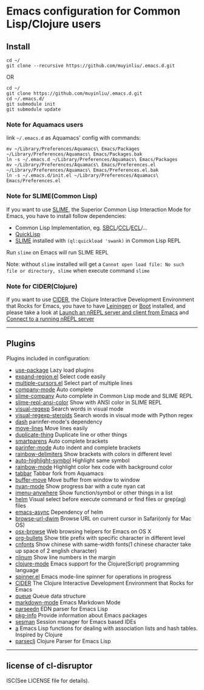 # Emacs configuration for Common Lisp/Clojure users

## Install

```shell
cd ~/
git clone --recursive https://github.com/muyinliu/.emacs.d.git
```

OR

```shell
cd ~/
git clone https://github.com/muyinliu/.emacs.d.git
cd ~/.emacs.d/
git submodule init
git submodule update
```

### Note for Aquamacs users

link `~/.emacs.d` as Aquamacs' config with commands:

```shell
mv ~/Library/Preferences/Aquamacs\ Emacs/Packages ~/Library/Preferences/Aquamacs\ Emacs/Packages.bak
ln -s ~/.emacs.d ~/Library/Preferences/Aquamacs\ Emacs/Packages
mv ~/Library/Preferences/Aquamacs\ Emacs/Preferences.el ~/Library/Preferences/Aquamacs\ Emacs/Preferences.el.bak
ln -s ~/.emacs.d/init.el ~/Library/Preferences/Aquamacs\ Emacs/Preferences.el
```

### Note for SLIME(Common Lisp)

If you want to use [SLIME](https://github.com/slime/slime), the Superior Common Lisp Interaction Mode for Emacs, you have to install follow dependencies:

* Common Lisp Implementation, eg. [SBCL](http://www.sbcl.org)/[CCL](https://ccl.clozure.com)/[ECL](https://common-lisp.net/project/ecl/)/...
* [QuickLisp](http://www.quicklisp.org)
* [SLIME](https://github.com/slime/slime) installed with `(ql:quickload 'swank)` in Common Lisp REPL

Run `slime` on Emacs will run SLIME REPL

Note: without `slime` installed will get a `Cannot open load file: No such file or directory, slime` when execute command `slime`

### Note for CIDER(Clojure)

If you want to use [CIDER](https://github.com/clojure-emacs/cider), the Clojure Interactive Development Environment that Rocks for Emacs, you have to have [Leiningen](https://leiningen.org) or [Boot](http://boot-clj.com) installed, and please take a look at [Launch an nREPL server and client from Emacs](https://github.com/clojure-emacs/cider#launch-an-nrepl-server-and-client-from-emacs) and [Connect to a running nREPL server](https://github.com/clojure-emacs/cider#connect-to-a-running-nrepl-server)

-----------------------------------------------------------------
## Plugins

Plugins included in configuration:

* [use-package](https://github.com/jwiegley/use-package) Lazy load plugins
* [expand-region.el](https://github.com/magnars/expand-region.el) Select code easily
* [multiple-cursors.el](https://github.com/magnars/multiple-cursors.el) Select part of multiple lines
* [company-mode](https://github.com/company-mode/company-mode) Auto complete
* [slime-company](https://github.com/anwyn/slime-company) Auto complete in Common Lisp mode and SLIME REPL
* [slime-repl-ansi-color](https://github.com/deadtrickster/slime-repl-ansi-color) Show with ANSI color in SLIME REPL
* [visual-regexp](https://github.com/benma/visual-regexp.el) Search words in visual mode
* [visual-regexp-steroids](https://github.com/muyinliu/visual-regexp-steroids.el) Search words in visual mode with Python regex
* [dash](https://github.com/magnars/dash.el) parinfer-mode's dependency
* [move-lines](https://github.com/targzeta/move-lines) Move lines easily
* [duplicate-thing](https://github.com/ongaeshi/duplicate-thing) Duplicate line or other things
* [smartparens](https://github.com/Fuco1/smartparens) Auto complete brackets
* [parinfer-mode](https://github.com/DogLooksGood/parinfer-mode) Auto indent and complete brackets
* [rainbow-delimiters](https://github.com/Fanael/rainbow-delimiters) Show brackets with colors in different level
* [auto-highlight-symbol](https://github.com/gennad/auto-highlight-symbol) Highlight same symbol
* [rainbow-mode](https://github.com/emacsmirror/rainbow-mode) Highlight color hex code with background color
* [tabbar](https://github.com/dholm/tabbar) Tabbar fork from Aquamacs
* [buffer-move](https://github.com/lukhas/buffer-move) Move buffer from window to window
* [nyan-mode](https://github.com/TeMPOraL/nyan-mode) Show progress bar with a cute nyan cat
* [imenu-anywhere](https://github.com/vspinu/imenu-anywhere) Show function/symbol or other things in a list
* [helm](https://github.com/emacs-helm/helm) Visual select before execute command or find files or grep(ag) files
* [emacs-async](https://github.com/jwiegley/emacs-async) Dependency of helm
* [browse-url-dwim](https://github.com/rolandwalker/browse-url-dwim) Browse URL on current cursor in Safari(only for Mac OS)
* [osx-browse](https://github.com/rolandwalker/osx-browse) Web browsing helpers for Emacs on OS X
* [org-bullets](https://github.com/sabof/org-bullets) Show title prefix with specific character in different level
* [cnfonts](https://github.com/tumashu/cnfonts) Show chinese with same-width fonts(1 chinese character take up space of 2 english character)
* [nlinum](https://github.com/emacsmirror/nlinum) Show line numbers in the margin
* [clojure-mode](https://github.com/clojure-emacs/clojure-mode) Emacs support for the Clojure(Script) programming language
* [spinner.el](https://github.com/Malabarba/spinner.el) Emacs mode-line spinner for operations in progress
* [CIDER](https://github.com/clojure-emacs/cider) The Clojure Interactive Development Environment that Rocks for Emacs
* [queue](https://github.com/emacsmirror/queue) Queue data structure
* [markdown-mode](https://github.com/jrblevin/markdown-mode) Emacs Markdown Mode
* [parseedn](https://github.com/clojure-emacs/parseedn) EDN parser for Emacs Lisp
* [pkg-info](https://github.com/emacsorphanage/pkg-info) Provide information about Emacs packages
* [sesman](https://github.com/vspinu/sesman) Session manager for Emacs based IDEs
* [a](https://github.com/plexus/a.el) Emacs Lisp functions for dealing with association lists and hash tables. Inspired by Clojure
* [parseclj](https://github.com/clojure-emacs/parseclj) Clojure Parser for Emacs Lisp

-----------------------------------------------------------------
## license of cl-disruptor

ISC(See LICENSE file for details).
